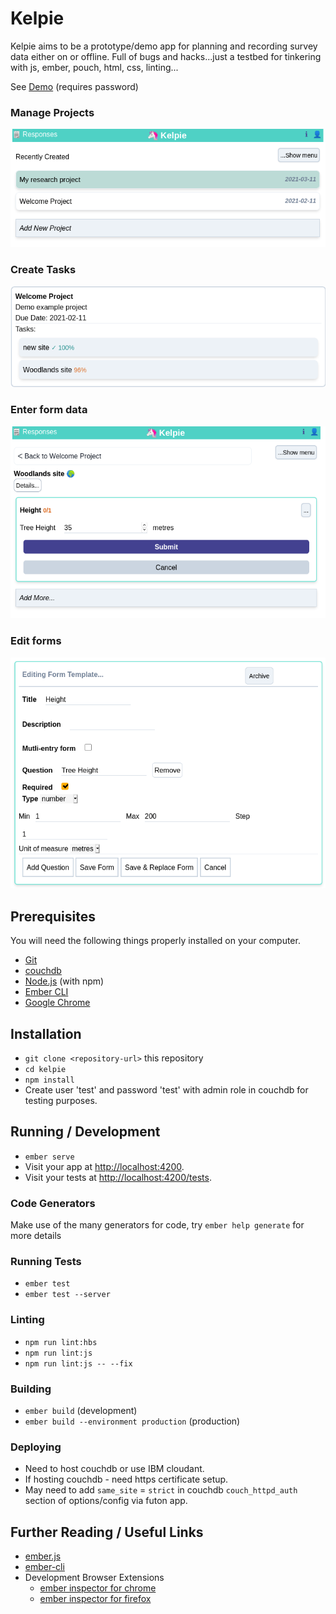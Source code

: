 # Kelpie

Kelpie aims to be a prototype/demo app for planning and recording survey data either on or offline. Full of bugs and hacks...just a testbed for tinkering with js, ember, pouch, html, css, linting...

See [Demo](https://kelpie.netlify.app) (requires password)

### Manage Projects

![Projects](images/kelpie-projects.png)

### Create Tasks

![Tasks](images/kelpie-tasks.png)

### Enter form data

![Enter form data](images/kelpie-data-entry.png)

### Edit forms

![Edit forms](images/kelpie-edit-form.png)

## Prerequisites

You will need the following things properly installed on your computer.

* [Git](https://git-scm.com/)
* [couchdb](https://docs.couchdb.org/en/stable/install/index.html)
* [Node.js](https://nodejs.org/) (with npm)
* [Ember CLI](https://ember-cli.com/)
* [Google Chrome](https://google.com/chrome/)

## Installation

* `git clone <repository-url>` this repository
* `cd kelpie`
* `npm install`
* Create user 'test' and password 'test' with admin role in couchdb for testing purposes.

## Running / Development

* `ember serve`
* Visit your app at [http://localhost:4200](http://localhost:4200).
* Visit your tests at [http://localhost:4200/tests](http://localhost:4200/tests).

### Code Generators

Make use of the many generators for code, try `ember help generate` for more details

### Running Tests

* `ember test`
* `ember test --server`

### Linting

* `npm run lint:hbs`
* `npm run lint:js`
* `npm run lint:js -- --fix`

### Building

* `ember build` (development)
* `ember build --environment production` (production)

### Deploying

* Need to host couchdb or use IBM cloudant. 
* If hosting couchdb - need https certificate setup.
* May need to add `same_site` = `strict` in couchdb `couch_httpd_auth` section of options/config via futon app.

## Further Reading / Useful Links

* [ember.js](https://emberjs.com/)
* [ember-cli](https://ember-cli.com/)
* Development Browser Extensions
  * [ember inspector for chrome](https://chrome.google.com/webstore/detail/ember-inspector/bmdblncegkenkacieihfhpjfppoconhi)
  * [ember inspector for firefox](https://addons.mozilla.org/en-US/firefox/addon/ember-inspector/)
